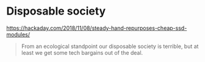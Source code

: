 # Disposable society


<https://hackaday.com/2018/11/08/steady-hand-repurposes-cheap-ssd-modules/>  

> From an ecological standpoint our disposable society is terrible, but at least we get some tech bargains out of the deal.